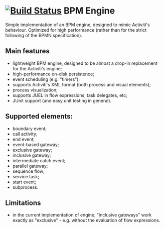 [![Build Status](https://travis-ci.org/ibodrov/bpm.svg?branch=master)](https://travis-ci.org/ibodrov/bpm)
BPM Engine
==

Simple implementation of an BPM engine, designed to mimic Activiti's behaviour. Optimized for high performance (rather than for the strict following of the BPMN specification).

Main features
--
- lightweight BPM engine, designed to be almost a drop-in replacement for the Activiti's engine;
- high-performance on-disk persistence;
- event scheduling (e.g. "timers");
- supports Activiti's XML format (both process and visual elements);
- process visualization;
- supports JUEL in flow expressions, task delegates, etc;
- JUnit support (and easy unit testing in general).

Supported elements:
--
- boundary event;
- call activity;
- end event;
- event-based gateway;
- exclusive gateway;
- inclusive gateway;
- intermediate catch event;
- parallel gateway;
- sequence flow;
- service task;
- start event;
- subprocess.

Limitations
--
- in the current implementation of engine, "inclusive gateways" work exactly as "exclusive" - e.g. without the evaluation of flow expressions.
